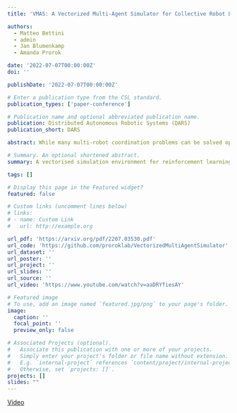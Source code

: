 ```yaml
---
title: 'VMAS: A Vectorized Multi-Agent Simulator for Collective Robot Learning'

authors:
  - Matteo Bettini
  - admin
  - Jan Blumenkamp
  - Amanda Prorok

date: '2022-07-07T00:00:00Z'
doi: ''

publishDate: '2022-07-07T00:00:00Z'

# Enter a publication type from the CSL standard.
publication_types: ['paper-conference']

# Publication name and optional abbreviated publication name.
publication: Distributed Autonomous Robotic Systems (DARS)
publication_short: DARS

abstract: While many multi-robot coordination problems can be solved optimally by exact algorithms, solutions are often not scalable in the number of robots. Multi-Agent Reinforcement Learning (MARL) is gaining increasing attention in the robotics community as a promising solution to tackle such problems. Nevertheless, we still lack the tools that allow us to quickly and efficiently find solutions to large-scale collective learning tasks. In this work, we introduce the Vectorized Multi-Agent Simulator (VMAS). VMAS is an open-source framework designed for efficient MARL benchmarking. It is comprised of a vectorized 2D physics engine written in PyTorch and a set of twelve challenging multi-robot scenarios. Additional scenarios can be implemented through a simple and modular interface. We demonstrate how vectorization enables parallel simulation on accelerated hardware without added complexity. When comparing VMAS to OpenAI MPE, we show how MPE's execution time increases linearly in the number of simulations while VMAS is able to execute 30,000 parallel simulations in under 10s, proving more than 100x faster. Using VMAS's RLlib interface, we benchmark our multi-robot scenarios using various Proximal Policy Optimization (PPO)-based MARL algorithms. VMAS's scenarios prove challenging in orthogonal ways for state-of-the-art MARL algorithms. The VMAS framework is available at this https URL. A video of VMAS scenarios and experiments is available at [this https URL](https://www.youtube.com/watch?v=aaDRYfiesAY).

# Summary. An optional shortened abstract.
summary: A vectorised simulation environment for reinforcement learning.

tags: []

# Display this page in the Featured widget?
featured: false

# Custom links (uncomment lines below)
# links:
# - name: Custom Link
#   url: http://example.org

url_pdf: 'https://arxiv.org/pdf/2207.03530.pdf'
url_code: 'https://github.com/proroklab/VectorizedMultiAgentSimulator'
url_dataset: ''
url_poster: ''
url_project: ''
url_slides: ''
url_source: ''
url_video: 'https://www.youtube.com/watch?v=aaDRYfiesAY'

# Featured image
# To use, add an image named `featured.jpg/png` to your page's folder.
image:
  caption: ''
  focal_point: ''
  preview_only: false

# Associated Projects (optional).
#   Associate this publication with one or more of your projects.
#   Simply enter your project's folder or file name without extension.
#   E.g. `internal-project` references `content/project/internal-project/index.md`.
#   Otherwise, set `projects: []`.
projects: []
slides: ""
---
```


</a><a class="btn btn-outline-primary btn-page-header" href="https://www.youtube.com/watch?v=aaDRYfiesAY&amp;t=1s" target=_blank rel=noopener>Video